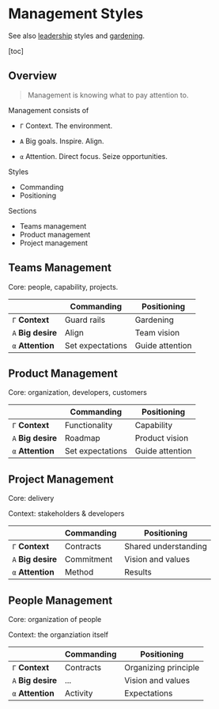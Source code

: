# Management Styles

See also [leadership](../alignment/authoritative-surrendered-leadership.md) styles and [gardening](../teams/gardening.md).

[toc]

## Overview

> Management is knowing what to pay attention to.

Management consists of

- `Γ` Context. The environment.

- `A` Big goals. Inspire. Align.

- `α` Attention. Direct focus. Seize opportunities.

Styles

- Commanding
- Positioning

Sections

- Teams management
- Product management
- Project management

## Teams Management

Core: people, capability, projects.

|                    | Commanding       | Positioning     |
| ------------------ | ---------------- | --------------- |
| `Γ` **Context**    | Guard rails      | Gardening       |
| `A` **Big desire** | Align            | Team vision     |
| `α` **Attention**  | Set expectations | Guide attention |

## Product Management

Core: organization, developers, customers

|                    | Commanding       | Positioning     |
| ------------------ | ---------------- | --------------- |
| `Γ` **Context**    | Functionality    | Capability      |
| `A` **Big desire** | Roadmap          | Product vision  |
| `α` **Attention**  | Set expectations | Guide attention |

## Project Management

Core: delivery

Context: stakeholders & developers

|                    | Commanding | Positioning          |
| ------------------ | ---------- | -------------------- |
| `Γ` **Context**    | Contracts  | Shared understanding |
| `A` **Big desire** | Commitment | Vision and values    |
| `α` **Attention**  | Method     | Results              |

## People Management

Core: organization of people

Context: the organziation itself

|                    | Commanding | Positioning          |
| ------------------ | ---------- | -------------------- |
| `Γ` **Context**    | Contracts  | Organizing principle |
| `A` **Big desire** | ...        | Vision and values    |
| `α` **Attention**  | Activity   | Expectations         |

